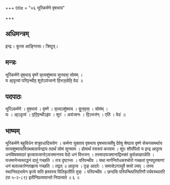 +++
title = "०६ भूरिकर्मणे वृषभाय"

+++
## अधिमन्त्रम्
इन्द्रः। कुत्स आङ्गिरसः। त्रिष्टुप्।

## मन्त्रः
भूरि॑कर्मणे वृष॒भाय॒ वृष्णे॑ स॒त्यशु॑ष्माय सुनवाम॒ सोम॑म् ।  
य आ॒दृत्या॑ परिप॒न्थीव॒ शूरोऽय॑ज्वनो वि॒भज॒न्नेति॒ वेदः॑ ॥

## पदपाठः
भूरि॑ऽकर्मणे । वृ॒ष॒भाय॑ । वृष्णे॑ । स॒त्यऽशु॑ष्माय । सु॒न॒वा॒म॒ । सोम॑म् ।  
यः । आ॒ऽदृत्य॑ । प॒रि॒प॒न्थीऽइ॑व । शूरः॑ । अय॑ज्वनः । वि॒ऽभज॑न् । एति॑ । वेदः॑ ॥

## भाष्यम्
भूरिकर्मणे बहुविधेन शत्रुवधादिरूपेण । कर्मणा युक्ताय वृषभाय वृषभवत्सर्वेषु देवेषु श्रेष्ठाय वृष्णे सेचनसमर्थाय सत्यशुष्मायावितथबलायेन्द्राय तदर्थं सोमं सुनवाम । होमार्थं रसरूपं करवाम । शूरः शौर्योपेतो य इन्द्र आदृत्य धनविषयमादरं कृत्वायज्वनोऽयजमानस्य वेदो धनं विभजन् । तस्मादयजमानाद्विभक्तं कुर्वन्नपहरन्नेति । यजमानेभ्यस्तद्धनं दातुं गच्छति । तत्र दृष्टान्तः । परिपन्थीव । यथा मार्गनिरोधकश्चोरो गच्छतां पुण्यपुरुषाणां धनं बलात्कारेणापहृत्य गच्छति । तद्वत् ॥ आदृत्य । दृङ् आदरेः । समासेऽनञ्पूर्वे क्त्वो ल्यप् । तस्य स्थानिवद्भावेन कृत्वे सति ह्रस्वस्य पितिकृतीति तुक् । परिपन्थीव । छन्दसि परिपन्थिपरिपरिणौ पर्यवस्थातरि (पा ५-२-८९) इतीनिप्रत्ययान्तो निपात्यते ॥ ६ ॥